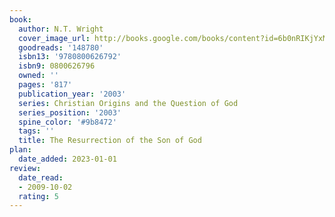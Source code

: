 ```yaml
---
book:
  author: N.T. Wright
  cover_image_url: http://books.google.com/books/content?id=6b0nRIKjYxMC&printsec=frontcover&img=1&zoom=1&edge=curl&source=gbs_api
  goodreads: '148780'
  isbn13: '9780800626792'
  isbn9: 0800626796
  owned: ''
  pages: '817'
  publication_year: '2003'
  series: Christian Origins and the Question of God
  series_position: '2003'
  spine_color: '#9b8472'
  tags: ''
  title: The Resurrection of the Son of God
plan:
  date_added: 2023-01-01
review:
  date_read:
  - 2009-10-02
  rating: 5
---
```

